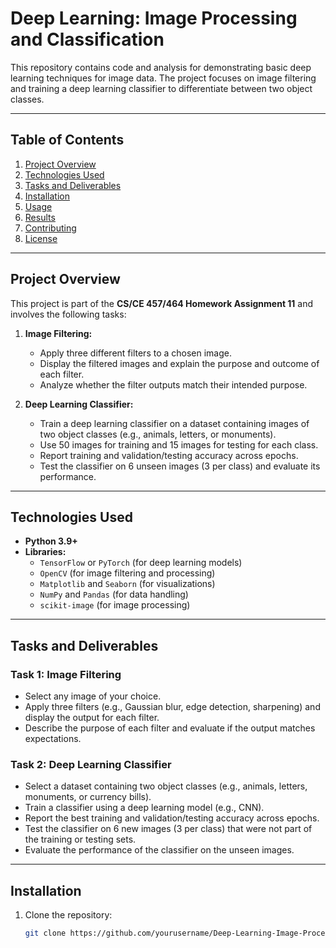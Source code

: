 # Deep Learning: Image Processing and Classification

This repository contains code and analysis for demonstrating basic deep learning techniques for image data. The project focuses on image filtering and training a deep learning classifier to differentiate between two object classes.

---

## Table of Contents

1. [Project Overview](#project-overview)
2. [Technologies Used](#technologies-used)
3. [Tasks and Deliverables](#tasks-and-deliverables)
4. [Installation](#installation)
5. [Usage](#usage)
6. [Results](#results)
7. [Contributing](#contributing)
8. [License](#license)

---

## Project Overview

This project is part of the **CS/CE 457/464 Homework Assignment 11** and involves the following tasks:

1. **Image Filtering:**
   - Apply three different filters to a chosen image.
   - Display the filtered images and explain the purpose and outcome of each filter.
   - Analyze whether the filter outputs match their intended purpose.

2. **Deep Learning Classifier:**
   - Train a deep learning classifier on a dataset containing images of two object classes (e.g., animals, letters, or monuments).  
   - Use 50 images for training and 15 images for testing for each class.
   - Report training and validation/testing accuracy across epochs.
   - Test the classifier on 6 unseen images (3 per class) and evaluate its performance.

---

## Technologies Used

- **Python 3.9+**
- **Libraries:**
  - `TensorFlow` or `PyTorch` (for deep learning models)
  - `OpenCV` (for image filtering and processing)
  - `Matplotlib` and `Seaborn` (for visualizations)
  - `NumPy` and `Pandas` (for data handling)
  - `scikit-image` (for image processing)

---

## Tasks and Deliverables

### Task 1: Image Filtering
- Select any image of your choice.
- Apply three filters (e.g., Gaussian blur, edge detection, sharpening) and display the output for each filter.
- Describe the purpose of each filter and evaluate if the output matches expectations.

### Task 2: Deep Learning Classifier
- Select a dataset containing two object classes (e.g., animals, letters, monuments, or currency bills).
- Train a classifier using a deep learning model (e.g., CNN).
- Report the best training and validation/testing accuracy across epochs.
- Test the classifier on 6 new images (3 per class) that were not part of the training or testing sets.
- Evaluate the performance of the classifier on the unseen images.

---

## Installation

1. Clone the repository:
   ```bash
   git clone https://github.com/yourusername/Deep-Learning-Image-Processing-and-Classification.git

